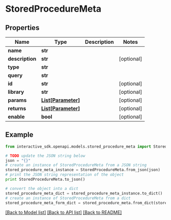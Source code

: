 # StoredProcedureMeta


## Properties

Name | Type | Description | Notes
------------ | ------------- | ------------- | -------------
**name** | **str** |  | 
**description** | **str** |  | [optional] 
**type** | **str** |  | 
**query** | **str** |  | 
**id** | **str** |  | [optional] 
**library** | **str** |  | [optional] 
**params** | [**List[Parameter]**](Parameter.md) |  | [optional] 
**returns** | [**List[Parameter]**](Parameter.md) |  | [optional] 
**enable** | **bool** |  | [optional] 

## Example

```python
from interactive_sdk.openapi.models.stored_procedure_meta import StoredProcedureMeta

# TODO update the JSON string below
json = "{}"
# create an instance of StoredProcedureMeta from a JSON string
stored_procedure_meta_instance = StoredProcedureMeta.from_json(json)
# print the JSON string representation of the object
print StoredProcedureMeta.to_json()

# convert the object into a dict
stored_procedure_meta_dict = stored_procedure_meta_instance.to_dict()
# create an instance of StoredProcedureMeta from a dict
stored_procedure_meta_form_dict = stored_procedure_meta.from_dict(stored_procedure_meta_dict)
```
[[Back to Model list]](../README.md#documentation-for-models) [[Back to API list]](../README.md#documentation-for-api-endpoints) [[Back to README]](../README.md)


